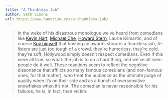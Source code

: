 ```yaml
---
title: "A Thankless Job"
author: Seth Simons
url: https://www.humorism.xyz/a-thankless-job/
---
```


> In the wake of his disastrous monologue we’ve heard from comedians like [Kevin Hart](https://www.hollywoodreporter.com/movies/movie-news/kevin-hart-never-host-oscars-1235787056/?ref=humorism.xyz), [Michael Che](https://www.foxnews.com/media/snls-michael-che-says-comedians-boycott-awards-show-hosting-gigs-celebs-sensitive?ref=humorism.xyz), [Howard Stern](https://www.thewrap.com/jo-koy-golden-globes-monologue-comedians-time-writers/?ref=humorism.xyz), Laurie Kilmartin, and of course [Koy himself](https://variety.com/2024/awards/news/jo-koy-slams-golden-globes-stand-up-jokes-1235870905/?ref=humorism.xyz) that hosting an awards show is a thankless job, A-listers are just too tough of a crowd, they're humorless, they're cold, they're soft, Hollywood simply doesn’t respect comedians. Even if this were all true, so what: the job is to do a hard thing, and we’ve all seen people do it well. These reactions seem to reflect the cognitive dissonance that afflicts so many famous comedians (and non-famous ones, for that matter), who treat the audience as the ultimate judge of quality when it’s on their side and as a bunch of oversensitive snowflakes when it’s not. The comedian is never responsible for his failures; he is, in fact, their victim.



